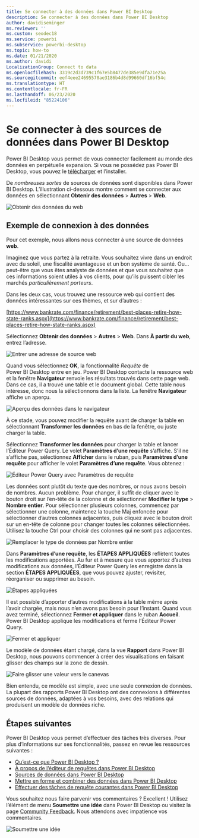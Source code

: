 ```yaml
---
title: Se connecter à des données dans Power BI Desktop
description: Se connecter à des données dans Power BI Desktop
author: davidiseminger
ms.reviewer: ''
ms.custom: seodec18
ms.service: powerbi
ms.subservice: powerbi-desktop
ms.topic: how-to
ms.date: 01/21/2020
ms.author: davidi
LocalizationGroup: Connect to data
ms.openlocfilehash: 3319c2d3d739c1f67e5b8477de385e9dfa71e25a
ms.sourcegitcommit: eef4eee24695570ae3186b4d8d99660df16bf54c
ms.translationtype: HT
ms.contentlocale: fr-FR
ms.lasthandoff: 06/23/2020
ms.locfileid: "85224106"
---
```

# <a name="connect-to-data-sources-in-power-bi-desktop"></a>Se connecter à des sources de données dans Power BI Desktop

Power BI Desktop vous permet de vous connecter facilement au monde des données en perpétuelle expansion. Si vous ne possédez pas Power BI Desktop, vous pouvez le [télécharger](https://go.microsoft.com/fwlink/?LinkID=521662) et l’installer.

De *nombreuses sortes* de sources de données sont disponibles dans Power BI Desktop. L’illustration ci-dessous montre comment se connecter aux données en sélectionnant **Obtenir des données** > **Autres** > **Web**.

![Obtenir des données du web](media/desktop-connect-to-data/get-data-from-the-web.png)

## <a name="example-of-connecting-to-data"></a>Exemple de connexion à des données

Pour cet exemple, nous allons nous connecter à une source de données **web**.

Imaginez que vous partez à la retraite. Vous souhaitez vivre dans un endroit avec du soleil, une fiscalité avantageuse et un bon système de santé. Ou... peut-être que vous êtes analyste de données et que vous souhaitez que ces informations soient utiles à vos clients, pour qu’ils puissent cibler les marchés *particulièrement porteurs*.

Dans les deux cas, vous trouvez une ressource web qui contient des données intéressantes sur ces thèmes, et sur d’autres :

[https://www.bankrate.com/finance/retirement/best-places-retire-how-state-ranks.aspx](https://www.bankrate.com/finance/retirement/best-places-retire-how-state-ranks.aspx)

Sélectionnez **Obtenir des données** > **Autres** > **Web**. Dans **À partir du web**, entrez l’adresse.

![Entrer une adresse de source web](media/desktop-connect-to-data/connecttodata_3.png)

Quand vous sélectionnez **OK**, la fonctionnalité *Requête* de Power BI Desktop entre en jeu. Power BI Desktop contacte la ressource web et la fenêtre **Navigateur** renvoie les résultats trouvés dans cette page web. Dans ce cas, il a trouvé une table et le document global. Cette table nous intéresse, donc nous la sélectionnons dans la liste. La fenêtre **Navigateur** affiche un aperçu.

![Aperçu des données dans le navigateur](media/desktop-connect-to-data/datasources_fromnavigatordialog.png)

À ce stade, vous pouvez modifier la requête avant de charger la table en sélectionnant **Transformer les données** en bas de la fenêtre, ou juste charger la table.

Sélectionnez **Transformer les données** pour charger la table et lancer l’Éditeur Power Query. Le volet **Paramètres d’une requête** s’affiche. S’il ne s’affiche pas, sélectionnez **Afficher** dans le ruban, puis **Paramètres d’une requête** pour afficher le volet **Paramètres d’une requête**. Vous obtenez :

![Éditeur Power Query avec Paramètres de requête](media/desktop-connect-to-data/designer_gsg_editquery.png)

Les données sont plutôt du texte que des nombres, or nous avons besoin de nombres. Aucun problème. Pour changer, il suffit de cliquer avec le bouton droit sur l’en-tête de la colonne et de sélectionner **Modifier le type** > **Nombre entier**. Pour sélectionner plusieurs colonnes, commencez par sélectionner une colonne, maintenez la touche Maj enfoncée pour sélectionner d’autres colonnes adjacentes, puis cliquez avec le bouton droit sur un en-tête de colonne pour changer toutes les colonnes sélectionnées. Utilisez la touche Ctrl pour choisir des colonnes qui ne sont pas adjacentes.

![Remplacer le type de données par Nombre entier](media/desktop-connect-to-data/designer_gsg_changedatatype.png)

Dans **Paramètres d’une requête**, les **ÉTAPES APPLIQUÉES** reflètent toutes les modifications apportées. Au fur et à mesure que vous apportez d’autres modifications aux données, l’Éditeur Power Query les enregistre dans la section **ÉTAPES APPLIQUÉES**, que vous pouvez ajuster, revisiter, réorganiser ou supprimer au besoin.

![Étapes appliquées](media/desktop-connect-to-data/designer_gsg_appliedsteps_changedtype.png)

Il est possible d’apporter d’autres modifications à la table même après l’avoir chargée, mais nous n’en avons pas besoin pour l’instant. Quand vous avez terminé, sélectionnez **Fermer et appliquer** dans le ruban **Accueil**. Power BI Desktop applique les modifications et ferme l’Éditeur Power Query.

![Fermer et appliquer](media/desktop-connect-to-data/connecttodata_closenload.png)

Le modèle de données étant chargé, dans la vue **Rapport** dans Power BI Desktop, nous pouvons commencer à créer des visualisations en faisant glisser des champs sur la zone de dessin.

![Faire glisser une valeur vers le canevas](media/desktop-connect-to-data/connecttodata_dragontoreportview.png)

Bien entendu, ce modèle est simple, avec une seule connexion de données. La plupart des rapports Power BI Desktop ont des connexions à différentes sources de données, adaptées à vos besoins, avec des relations qui produisent un modèle de données riche.

## <a name="next-steps"></a>Étapes suivantes
Power BI Desktop vous permet d’effectuer des tâches très diverses. Pour plus d’informations sur ses fonctionnalités, passez en revue les ressources suivantes :

* [Qu’est-ce que Power BI Desktop ?](../fundamentals/desktop-what-is-desktop.md)
* [À propos de l’éditeur de requêtes dans Power BI Desktop](../transform-model/desktop-query-overview.md)
* [Sources de données dans Power BI Desktop](desktop-data-sources.md)
* [Mettre en forme et combiner des données dans Power BI Desktop](desktop-shape-and-combine-data.md)
* [Effectuer des tâches de requête courantes dans Power BI Desktop](../transform-model/desktop-common-query-tasks.md)   

Vous souhaitez nous faire parvenir vos commentaires ? Excellent ! Utilisez l’élément de menu **Soumettre une idée** dans Power BI Desktop ou visitez la page [Community Feedback](https://community.powerbi.com/t5/Community-Feedback/bd-p/community-feedback). Nous attendons avec impatience vos commentaires.

![Soumettre une idée](media/desktop-connect-to-data/sendfeedback.png)
